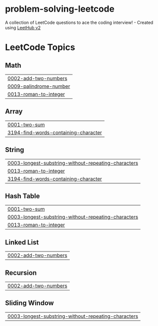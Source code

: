 # problem-solving-leetcode
A collection of LeetCode questions to ace the coding interview! - Created using [LeetHub v2](https://github.com/arunbhardwaj/LeetHub-2.0)

<!---LeetCode Topics Start-->
# LeetCode Topics
## Math
|  |
| ------- |
| [0002-add-two-numbers](https://github.com/Loodyy/problem-solving-leetcode/tree/master/0002-add-two-numbers) |
| [0009-palindrome-number](https://github.com/loodyy/problem-solving-leetcode/tree/master/0009-palindrome-number) |
| [0013-roman-to-integer](https://github.com/Loodyy/problem-solving-leetcode/tree/master/0013-roman-to-integer) |
## Array
|  |
| ------- |
| [0001-two-sum](https://github.com/loodyy/problem-solving-leetcode/tree/master/0001-two-sum) |
| [3194-find-words-containing-character](https://github.com/loodyy/problem-solving-leetcode/tree/master/3194-find-words-containing-character) |
## String
|  |
| ------- |
| [0003-longest-substring-without-repeating-characters](https://github.com/Loodyy/problem-solving-leetcode/tree/master/0003-longest-substring-without-repeating-characters) |
| [0013-roman-to-integer](https://github.com/Loodyy/problem-solving-leetcode/tree/master/0013-roman-to-integer) |
| [3194-find-words-containing-character](https://github.com/loodyy/problem-solving-leetcode/tree/master/3194-find-words-containing-character) |
## Hash Table
|  |
| ------- |
| [0001-two-sum](https://github.com/loodyy/problem-solving-leetcode/tree/master/0001-two-sum) |
| [0003-longest-substring-without-repeating-characters](https://github.com/Loodyy/problem-solving-leetcode/tree/master/0003-longest-substring-without-repeating-characters) |
| [0013-roman-to-integer](https://github.com/Loodyy/problem-solving-leetcode/tree/master/0013-roman-to-integer) |
## Linked List
|  |
| ------- |
| [0002-add-two-numbers](https://github.com/Loodyy/problem-solving-leetcode/tree/master/0002-add-two-numbers) |
## Recursion
|  |
| ------- |
| [0002-add-two-numbers](https://github.com/Loodyy/problem-solving-leetcode/tree/master/0002-add-two-numbers) |
## Sliding Window
|  |
| ------- |
| [0003-longest-substring-without-repeating-characters](https://github.com/Loodyy/problem-solving-leetcode/tree/master/0003-longest-substring-without-repeating-characters) |
<!---LeetCode Topics End-->